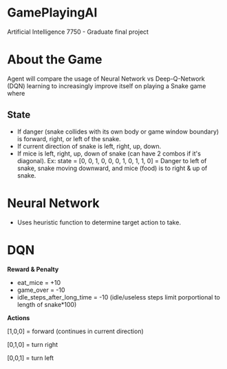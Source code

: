 # GamePlayingAI
Artificial Intelligence 7750 - Graduate final project

# **About the Game**
Agent will compare the usage of Neural Network vs Deep-Q-Network (DQN) learning to increasingly improve itself on playing a Snake game where

## **State**

* If danger (snake collides with its own body or game window boundary) is forward, right, or left of the snake.
* If current direction of snake is left, right, up, down.
* If mice is left, right, up, down of snake (can have 2 combos if it's diagonal).
Ex: state = [0, 0, 1, 0, 0, 0, 1, 0, 1, 1, 0] = Danger to left of 
snake, snake moving downward, and mice (food) is to right & up of snake.

# **Neural Network**
* Uses heuristic function to determine target action to take.
# **DQN**
**Reward & Penalty**

* eat_mice = +10
* game_over = -10
* idle_steps_after_long_time = -10 (idle/useless steps limit porportional to length of snake*100)


**Actions**

[1,0,0] = forward (continues in current direction)

[0,1,0] = turn right

[0,0,1] = turn left
